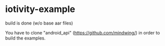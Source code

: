 # iotivity-example
build is done (w/o base aar files)

You have to clone "android_api" (https://github.com/mindwing/) in order to build the examples.
